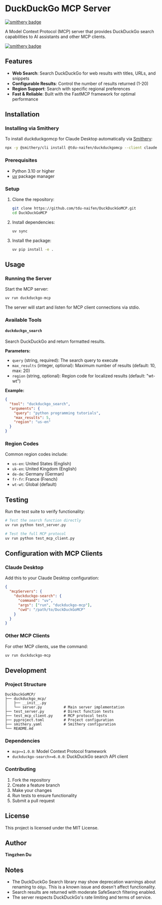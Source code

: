 # DuckDuckGo MCP Server
[![smithery badge](https://smithery.ai/badge/@tdu-naifen/duckduckgomcp)](https://smithery.ai/server/@tdu-naifen/duckduckgomcp)

A Model Context Protocol (MCP) server that provides DuckDuckGo search capabilities to AI assistants and other MCP clients.

[![smithery badge](https://smithery.ai/badge/@tdu-naifen/duckduckgomcp)](https://smithery.ai/server/@tdu-naifen/duckduckgomcp)

## Features

- **Web Search**: Search DuckDuckGo for web results with titles, URLs, and snippets
- **Configurable Results**: Control the number of results returned (1-20)
- **Region Support**: Search with specific regional preferences
- **Fast & Reliable**: Built with the FastMCP framework for optimal performance

## Installation

### Installing via Smithery

To install duckduckgomcp for Claude Desktop automatically via [Smithery](https://smithery.ai/server/@tdu-naifen/duckduckgomcp):

```bash
npx -y @smithery/cli install @tdu-naifen/duckduckgomcp --client claude
```

### Prerequisites

- Python 3.10 or higher
- [uv](https://docs.astral.sh/uv/) package manager

### Setup

1. Clone the repository:
   ```bash
   git clone https://github.com/tdu-naifen/DuckDuckGoMCP.git
   cd DuckDuckGoMCP
   ```

2. Install dependencies:
   ```bash
   uv sync
   ```

3. Install the package:
   ```bash
   uv pip install -e .
   ```

## Usage

### Running the Server

Start the MCP server:
```bash
uv run duckduckgo-mcp
```

The server will start and listen for MCP client connections via stdio.

### Available Tools

#### `duckduckgo_search`

Search DuckDuckGo and return formatted results.

**Parameters:**
- `query` (string, required): The search query to execute
- `max_results` (integer, optional): Maximum number of results (default: 10, max: 20)
- `region` (string, optional): Region code for localized results (default: "wt-wt")

**Example:**
```json
{
  "tool": "duckduckgo_search",
  "arguments": {
    "query": "python programming tutorials",
    "max_results": 5,
    "region": "us-en"
  }
}
```

### Region Codes

Common region codes include:
- `us-en`: United States (English)
- `uk-en`: United Kingdom (English)
- `de-de`: Germany (German)
- `fr-fr`: France (French)
- `wt-wt`: Global (default)

## Testing

Run the test suite to verify functionality:

```bash
# Test the search function directly
uv run python test_server.py

# Test the full MCP protocol
uv run python test_mcp_client.py
```

## Configuration with MCP Clients

### Claude Desktop

Add this to your Claude Desktop configuration:

```json
{
  "mcpServers": {
    "duckduckgo-search": {
      "command": "uv",
      "args": ["run", "duckduckgo-mcp"],
      "cwd": "/path/to/DuckDuckGoMCP"
    }
  }
}
```

### Other MCP Clients

For other MCP clients, use the command:
```bash
uv run duckduckgo-mcp
```

## Development

### Project Structure

```
DuckDuckGoMCP/
├── duckduckgo_mcp/
│   ├── __init__.py
│   └── server.py          # Main server implementation
├── test_server.py         # Direct function tests
├── test_mcp_client.py     # MCP protocol tests
├── pyproject.toml         # Project configuration
├── smithery.yaml          # Smithery configuration
└── README.md
```

### Dependencies

- `mcp>=1.0.0`: Model Context Protocol framework
- `duckduckgo-search>=6.0.0`: DuckDuckGo search API client

### Contributing

1. Fork the repository
2. Create a feature branch
3. Make your changes
4. Run tests to ensure functionality
5. Submit a pull request

## License

This project is licensed under the MIT License.

## Author

**Tingzhen Du**

## Notes

- The DuckDuckGo Search library may show deprecation warnings about renaming to `ddgs`. This is a known issue and doesn't affect functionality.
- Search results are returned with moderate SafeSearch filtering enabled.
- The server respects DuckDuckGo's rate limiting and terms of service.
